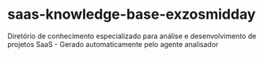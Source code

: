 # saas-knowledge-base-exzosmidday
Diretório de conhecimento especializado para análise e desenvolvimento de projetos SaaS - Gerado automaticamente pelo agente analisador

